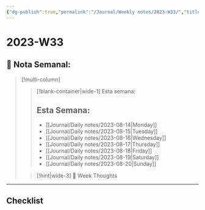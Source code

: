 ```yaml
---
{"dg-publish":true,"permalink":"/Journal/Weekly notes/2023-W33/","title":"2023-W33","tags":["NoteType/Weekly"],"updated":"2023-11-06T22:48:35.130-05:00"}
---
```



# 2023-W33

## 📅 Nota Semanal:

> [!multi-column]
> 
> > [!blank-container|wide-1] Esta semana:
> > ## Esta Semana:
> >- [[Journal/Daily notes/2023-08-14\|Monday]]
> > - [[Journal/Daily notes/2023-08-15\|Tuesday]]
> > - [[Journal/Daily notes/2023-08-16\|Wednesday]]
> > - [[Journal/Daily notes/2023-08-17\|Thursday]]
> > - [[Journal/Daily notes/2023-08-18\|Friday]]
> > - [[Journal/Daily notes/2023-08-19\|Saturday]]
> > - [[Journal/Daily notes/2023-08-20\|Sunday]]
> 
> > [!hint|wide-3] 💭 Week Thoughts
> > 

- - - 

## Checklist
